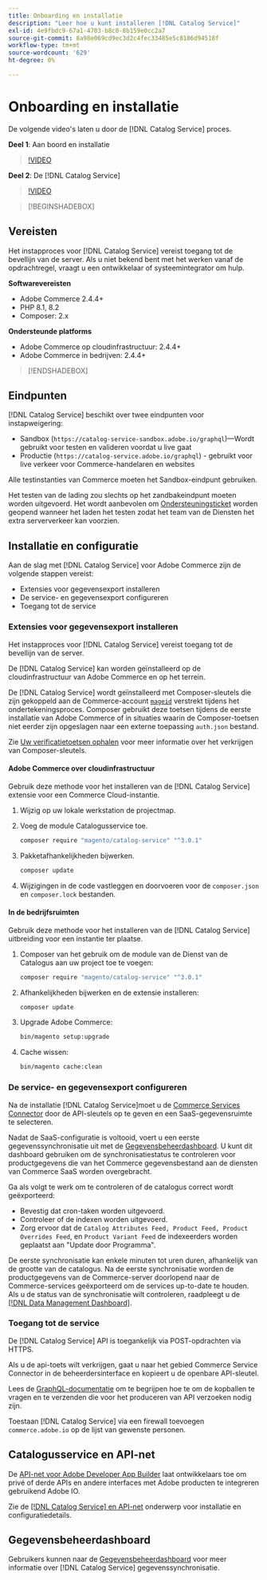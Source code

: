 ```yaml
---
title: Onboarding en installatie
description: "Leer hoe u kunt installeren [!DNL Catalog Service]"
exl-id: 4e9fbdc9-67a1-4703-b8c0-8b159e0cc2a7
source-git-commit: 8a98e069cd9ec3d2c4fec33485e5c8186d94518f
workflow-type: tm+mt
source-wordcount: '629'
ht-degree: 0%

---
```


# Onboarding en installatie

De volgende video&#39;s laten u door de [!DNL Catalog Service] proces.

**Deel 1**: Aan boord en installatie

>[!VIDEO](https://video.tv.adobe.com/v/3415599)

**Deel 2**: De [!DNL Catalog Service]

>[!VIDEO](https://video.tv.adobe.com/v/3415600)

>[!BEGINSHADEBOX]

## Vereisten

Het instapproces voor [!DNL Catalog Service] vereist toegang tot de bevellijn van de server. Als u niet bekend bent met het werken vanaf de opdrachtregel, vraagt u een ontwikkelaar of systeemintegrator om hulp.

**Softwarevereisten**

- Adobe Commerce 2.4.4+
- PHP 8.1, 8.2
- Composer: 2.x

**Ondersteunde platforms**

- Adobe Commerce op cloudinfrastructuur: 2.4.4+
- Adobe Commerce in bedrijven: 2.4.4+

>[!ENDSHADEBOX]

## Eindpunten

[!DNL Catalog Service] beschikt over twee eindpunten voor instapweigering:

- Sandbox (`https://catalog-service-sandbox.adobe.io/graphql`)—Wordt gebruikt voor testen en valideren voordat u live gaat
- Productie (`https://catalog-service.adobe.io/graphql`) - gebruikt voor live verkeer voor Commerce-handelaren en websites

Alle testinstanties van Commerce moeten het Sandbox-eindpunt gebruiken.

Het testen van de lading zou slechts op het zandbakeindpunt moeten worden uitgevoerd. Het wordt aanbevolen om [Ondersteuningsticket](https://experienceleague.adobe.com/docs/commerce-knowledge-base/kb/help-center-guide/magento-help-center-user-guide.html#submit-ticket) worden geopend wanneer het laden het testen zodat het team van de Diensten het extra serververkeer kan voorzien.

## Installatie en configuratie

Aan de slag met [!DNL Catalog Service] voor Adobe Commerce zijn de volgende stappen vereist:

- Extensies voor gegevensexport installeren
- De service- en gegevensexport configureren
- Toegang tot de service

### Extensies voor gegevensexport installeren

Het instapproces voor [!DNL Catalog Service] vereist toegang tot de bevellijn van de server.

De [!DNL Catalog Service] kan worden geïnstalleerd op de cloudinfrastructuur van Adobe Commerce en op het terrein.

De [!DNL Catalog Service] wordt geïnstalleerd met Composer-sleutels die zijn gekoppeld aan de Commerce-account [`mageid`](https://developer.adobe.com/commerce/marketplace/guides/sellers/profile-information/) verstrekt tijdens het ondertekeningsproces. Composer gebruikt deze toetsen tijdens de eerste installatie van Adobe Commerce of in situaties waarin de Composer-toetsen niet eerder zijn opgeslagen naar een externe toepassing `auth.json` bestand.

Zie [Uw verificatietoetsen ophalen](https://experienceleague.adobe.com/docs/commerce-operations/installation-guide/prerequisites/authentication-keys.html) voor meer informatie over het verkrijgen van Composer-sleutels.

#### Adobe Commerce over cloudinfrastructuur

Gebruik deze methode voor het installeren van de [!DNL Catalog Service] extensie voor een Commerce Cloud-instantie.

1. Wijzig op uw lokale werkstation de projectmap.
1. Voeg de module Catalogusservice toe.

   ```bash
   composer require "magento/catalog-service" "^3.0.1"
   ```

1. Pakketafhankelijkheden bijwerken.

   ```bash
   composer update
   ```

1. Wijzigingen in de code vastleggen en doorvoeren voor de `composer.json` en `composer.lock` bestanden.

#### In de bedrijfsruimten

Gebruik deze methode voor het installeren van de [!DNL Catalog Service] uitbreiding voor een instantie ter plaatse.

1. Composer van het gebruik om de module van de Dienst van de Catalogus aan uw project toe te voegen:

   ```bash
   composer require "magento/catalog-service" "^3.0.1"
   ```

1. Afhankelijkheden bijwerken en de extensie installeren:

   ```bash
   composer update
   ```

1. Upgrade Adobe Commerce:

   ```bash
   bin/magento setup:upgrade
   ```

1. Cache wissen:

   ```bash
   bin/magento cache:clean
   ```

### De service- en gegevensexport configureren

Na de installatie [!DNL Catalog Service]moet u de [Commerce Services Connector](https://experienceleague.adobe.com/docs/commerce-merchant-services/user-guides/integration-services/saas.html#apikey) door de API-sleutels op te geven en een SaaS-gegevensruimte te selecteren.

Nadat de SaaS-configuratie is voltooid, voert u een eerste gegevenssynchronisatie uit met de [Gegevensbeheerdashboard](https://experienceleague.adobe.com/en/docs/commerce-admin/systems/data-transfer/data-dashboard). U kunt dit dashboard gebruiken om de synchronisatiestatus te controleren voor productgegevens die van het Commerce gegevensbestand aan de diensten van Commerce SaaS worden overgebracht.

Ga als volgt te werk om te controleren of de catalogus correct wordt geëxporteerd:

- Bevestig dat cron-taken worden uitgevoerd.
- Controleer of de indexen worden uitgevoerd.
- Zorg ervoor dat de `Catalog Attributes Feed, Product Feed, Product Overrides Feed`, en `Product Variant Feed` de indexeerders worden geplaatst aan &quot;Update door Programma&quot;.

De eerste synchronisatie kan enkele minuten tot uren duren, afhankelijk van de grootte van de catalogus. Na de eerste synchronisatie worden de productgegevens van de Commerce-server doorlopend naar de Commerce-services geëxporteerd om de services up-to-date te houden. Als u de status van de synchronisatie wilt controleren, raadpleegt u de [[!DNL Data Management Dashboard]](https://experienceleague.adobe.com/docs/commerce-admin/systems/data-transfer/data-dashboard.html).

### Toegang tot de service

De [!DNL Catalog Service] API is toegankelijk via POST-opdrachten via HTTPS.

Als u de api-toets wilt verkrijgen, gaat u naar het gebied Commerce Service Connector in de beheerdersinterface en kopieert u de openbare API-sleutel.

Lees de [GraphQL-documentatie](https://developer.adobe.com/commerce/services/graphql/) om te begrijpen hoe te om de kopballen te vragen en te verzenden die voor het produceren van API verzoeken nodig zijn.

Toestaan [!DNL Catalog Service] via een firewall toevoegen `commerce.adobe.io` op de lijst van gewenste personen.

## Catalogusservice en API-net

De [API-net voor Adobe Developer App Builder](https://developer.adobe.com/graphql-mesh-gateway/gateway/overview/) laat ontwikkelaars toe om privé of derde APIs en andere interfaces met Adobe producten te integreren gebruikend Adobe IO.

Zie de  [[!DNL Catalog Service] en API-net](mesh.md) onderwerp voor installatie en configuratiedetails.

## Gegevensbeheerdashboard

Gebruikers kunnen naar de [Gegevensbeheerdashboard](https://experienceleague.adobe.com/docs/commerce-admin/systems/data-transfer/data-dashboard.html) voor meer informatie over [!DNL Catalog Service] gegevenssynchronisatie.
